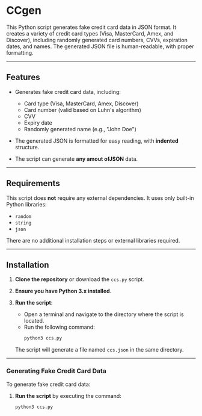 # CCgen

This Python script generates fake credit card data in JSON format. It creates a variety of credit card types (Visa, MasterCard, Amex, and Discover), including randomly generated card numbers, CVVs, expiration dates, and names. The generated JSON file is human-readable, with proper formatting.

---

## Features

- Generates fake credit card data, including:
  - Card type (Visa, MasterCard, Amex, Discover)
  - Card number (valid based on Luhn's algorithm)
  - CVV
  - Expiry date
  - Randomly generated name (e.g., "John Doe")
  
- The generated JSON is formatted for easy reading, with **indented** structure.
  
- The script can generate **any amout ofJSON** data.

---

## Requirements

This script does **not** require any external dependencies. It uses only built-in Python libraries:

- `random`
- `string`
- `json`

There are no additional installation steps or external libraries required.

---

## Installation

1. **Clone the repository** or download the `ccs.py` script.

2. **Ensure you have Python 3.x installed**.

3. **Run the script**:
   - Open a terminal and navigate to the directory where the script is located.
   - Run the following command:
     ```bash
     python3 ccs.py
     ```

   The script will generate a file named `ccs.json` in the same directory.

---

### Generating Fake Credit Card Data

To generate fake credit card data:

1. **Run the script** by executing the command:
   ```bash
   python3 ccs.py
